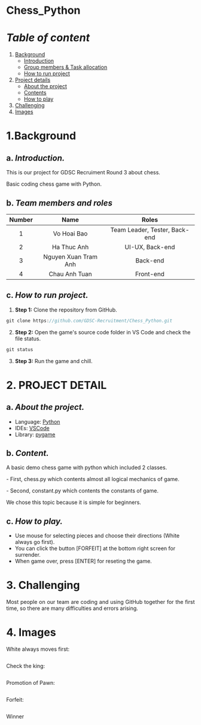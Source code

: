 # Chess_Python

# **_Table of content_**
1. [Background](#1background)
   - [Introduction](#a-introduction)
   - [Group members & Task allocation](#b-team-members-and-roles)
   - [How to run project](#c-how-to-run-project)
2. [Project details](#2-project-detail)
   - [About the project](#a-about-the-project)
   - [Contents](#b-content)
   - [How to play](#c-how-to-play)
3. [Challenging](#3-challenging)
4. [Images](#4-images)

# **1.Background**
## a. _Introduction._
<div style = "text-align: justify"><p>
This is our project for GDSC Recruiment Round 3 about chess.</p>
<p>Basic coding chess game with Python.</p>
</div>


## b. _Team members and roles_
| Number |   Name   | Roles |
| :----: | :------: | :----------------------------------------------:|
|   1    |   Vo Hoai Bao   |Team Leader, Tester, Back-end  
|   2    |   Ha Thuc Anh   |  UI-UX, Back-end
|   3    |   Nguyen Xuan Tram Anh   |Back-end               
|   4    |   Chau Anh Tuan   |     Front-end|

## c. _How to run project._

1. **Step 1:** Clone the repository from GitHub.
```c
git clone https://github.com/GDSC-Recruitment/Chess_Python.git
```
2. **Step 2:** Open the game's source code folder in VS Code and check the file status.
```c
git status
```
3. **Step 3:** Run the game and chill.

# **2. PROJECT DETAIL**
## a. _About the project._
- Language: [Python](https://www.python.org/)
- IDEs: [VSCode](https://code.visualstudio.com/)
- Library: [pygame](https://www.pygame.org/)



## b. _Content._
<div style = "text-align: justify">
<p>A basic demo chess game with python which included 2 classes.</p>
<p>- First, chess.py which contents almost all logical mechanics of game.</p>
<p>- Second, constant.py which contents the constants of game.</p>
We chose this topic because it is simple for beginners.
</div>

## c. _How to play._

- Use mouse for selecting pieces and choose their directions (White always go first).
- You can click the button [FORFEIT] at the bottom right screen for surrender.
- When game over, press [ENTER] for reseting the game.

# **3. Challenging**
<div style = "text-align: justify"><p>
Most people on our team are coding and using GitHub together for the first time, so there are many difficulties and errors arising. </p>
</div>

# **4. Images**

<div text-align="center"><p>White always moves first:</p>
<img src="assets\screenshots\white_first_turn.png" alt="">
</div>
<div text-align="center"><p>Check the king:</p>
<img src="assets\screenshots\check_king.png" alt="">
</div>
<div text-align="center"><p>Promotion of Pawn:</p>
<img src="assets\screenshots\promotion_pawn.png" alt="">
</div>
<div text-align="center"><p>Forfeit:</p>
<img src="assets\screenshots\forfeit.png" alt="">
</div>
<div text-align="center"><p>Winner</p>
<img src="assets\screenshots\white_won.png" alt="">
</div>



